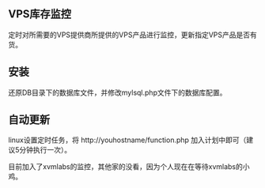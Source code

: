 ## VPS库存监控 ##

定时对所需要的VPS提供商所提供的VPS产品进行监控，更新指定VPS产品是否有货。

## 安装 ##

还原DB目录下的数据库文件，并修改mylsql.php文件下的数据库配置。

## 自动更新 ##
linux设置定时任务，将 http://youhostname/function.php 加入计划中即可（建议5分钟执行一次）。

目前加入了xvmlabs的监控，其他家的没看，因为个人现在在等待xvmlabs的小鸡。
